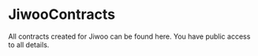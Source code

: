# JiwooContracts
All contracts created for Jiwoo can be found here. You have public access to all details.
